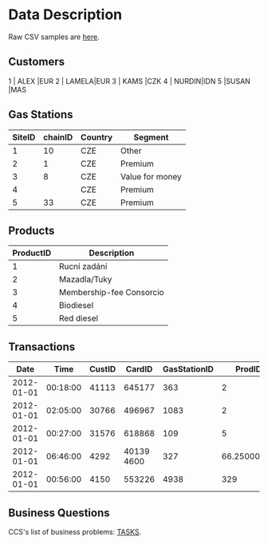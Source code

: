 Data Description
====

Raw CSV samples are [here](https://github.com/hackathonBI/CCS/tree/master/sample%20data).

## Customers 

1         | ALEX  |EUR
2         | LAMELA|EUR
3         | KAMS  |CZK
4         | NURDIN|IDN
5         |SUSAN  |MAS


## Gas Stations

SiteID|chainID|Country|Segment
------|-------|-------|-------
1     |     10|CZE    |Other
2     |      1|CZE    |Premium
3     |      8|CZE    |Value for money
4     |       |CZE	  |Premium
5     |     33|CZE	  |Premium

## Products

ProductID|Description
---------|-----------
1        |Rucní zadání
2        |Mazadla/Tuky
3        |Membership-fee Consorcio
4        |Biodiesel
5        |Red diesel

## Transactions

Date|Time|CustID|CardID|GasStationID|ProdID|Amount|Price
----|----|----------|------|------------|---------|------|-----
2012-01-01| 00:18:00| 41113| 645177| 363| 2|  93.75| 2038.575
2012-01-01| 02:05:00| 30766| 496967|1083| 2| 132.10| 3002.692
2012-01-01| 00:27:00| 31576| 618868| 109| 5|  21.35| 462.924
2012-01-01|	06:46:00|	4292 |40139	4600 |327	|66.25000000	|64.64150000
2012-01-01 |	00:56:00|	4150|	553226| 4938|	329|	93.76250000	|97.84390000



## Business Questions

CCS's list of business problems: [TASKS](https://github.com/hackathonBI/CCS/blob/master/Tasks.md).
